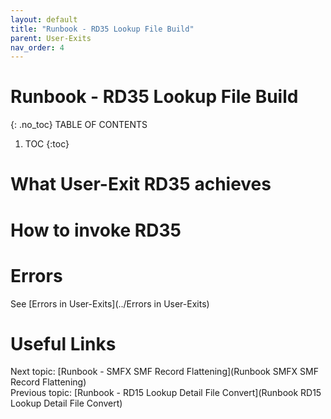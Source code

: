 ```yaml
---
layout: default
title: "Runbook - RD35 Lookup File Build"
parent: User-Exits
nav_order: 4
---
```


# Runbook - RD35 Lookup File Build
{: .no_toc}
TABLE OF CONTENTS 
1. TOC
{:toc}  

# What User-Exit RD35 achieves

# How to invoke RD35

# Errors
See [Errors in User-Exits](../Errors in User-Exits)  
  
  
# Useful Links
Next topic: [Runbook - SMFX SMF Record Flattening](Runbook SMFX SMF Record Flattening)  
Previous topic: [Runbook - RD15 Lookup Detail File Convert](Runbook RD15 Lookup Detail File Convert)  
